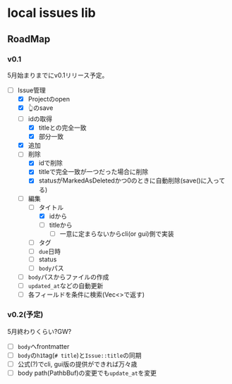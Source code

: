 # local issues lib

## RoadMap

### v0.1

5月始まりまでにv0.1リリース予定。

- [ ] Issue管理
  - [x] Projectのopen
  - [x] 👆のsave
  - [ ] idの取得
    - [x] titleとの完全一致
    - [x] 部分一致
  - [x] 追加
  - [ ] 削除
    - [x] idで削除
    - [x] titleで完全一致が一つだった場合に削除
    - [x] statusがMarkedAsDeletedかつ0のときに自動削除(save()に入ってる)
  - [ ] 編集
    - [ ] タイトル
      - [x] idから
      - [ ] titleから
        - [ ] 一意に定まらないからcli(or gui)側で実装
    - [ ] タグ
    - [ ] `due`日時
    - [ ] status
    - [ ] `body`パス
  - [ ] `body`パスからファイルの作成
  - [ ] `updated_at`などの自動更新
  - [ ] 各フィールドを条件に検索(Vec<>で返す)

### v0.2(予定)

5月終わりくらい?GW?

- [ ] `body`へfrontmatter
- [ ] `body`の`h1`tag(`# title`)と`Issue::title`の同期
- [ ] 公式(?)でcli, gui版の提供ができれば万々歳
- [ ] body path(PathbBuf)の変更でも`update_at`を変更
